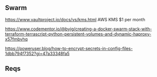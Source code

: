 ## Swarm

https://www.vaultproject.io/docs/vs/kms.html AWS KMS $1 per month

https://www.codementor.io/@byjg/creating-a-docker-swarm-stack-with-terraform-terrascript-python-persistent-volumes-and-dynamic-haproxy-x57fmbvhq

https://poweruser.blog/how-to-encrypt-secrets-in-config-files-1dbb794f7352?gi=47a33348fa5


## Reqs


